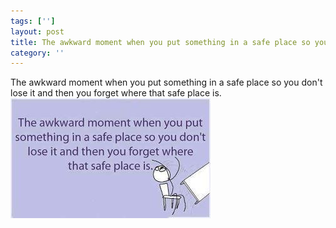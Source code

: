 ```yaml
---
tags: ['']
layout: post
title: The awkward moment when you put something in a safe place so you don't lose it and then you forget where that safe place is.
category: ''
---
```

The awkward moment when you put something in a safe place so you don't lose it and then you forget where that safe place is.
![The awkward moment when you put something in a safe place so you don't lose it and then you forget where that safe place is.](/uploads/2012-10-1-that-awkward-moment.jpg)
